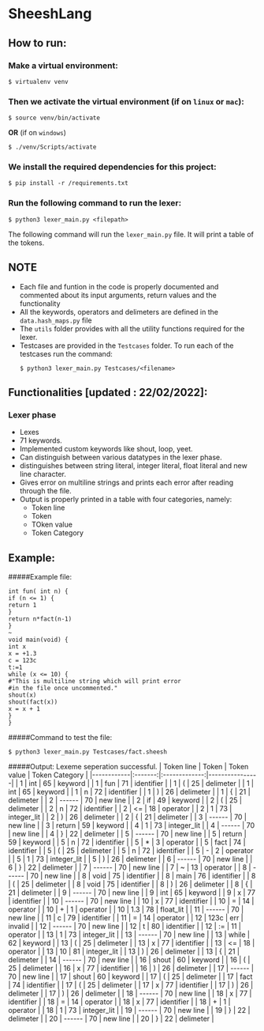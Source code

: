 # SheeshLang
## How to run: 

### Make a virtual environment:
```shell
$ virtualenv venv
```

### Then we activate the virtual environment (if on `linux` or `mac`):

```shell
$ source venv/bin/activate
```
**OR**
(if on `windows`)
```shell
$ ./venv/Scripts/activate
```


### We install the required dependencies for this project:
```shell
$ pip install -r /requirements.txt
```
### Run the following command to run the lexer:
```shell
$ python3 lexer_main.py <filepath>
```
The following command will run the `lexer_main.py` file.
It will print a table of the tokens.


## NOTE
- Each file and funtion in the code is properly documented and commented about its input  arguments, return values and the functionality
- All the keywords, operators and delimeters are defined in the `data.hash_maps.py` file
- The `utils` folder provides with all the utility functions required for the lexer.
- Testcases are provided in the `Testcases` folder. To run each of the testcases run the command:
  ```shell
  $ python3 lexer_main.py Testcases/<filename>
  ```

## Functionalities [updated : 22/02/2022]:

### Lexer phase    
  - Lexes
  - 71 keywords.
  - Implemented custom keywords like shout, loop, yeet.
  - Can distinguish between various datatypes in the lexer phase.
  - distinguishes between string literal, integer literal, float literal and new line character.
  - Gives error on multiline strings and prints each error after reading through the file.
  - Output is properly printed in a table with four categories, namely:
    -  Token line
    -  Token
    -  TOken value
    -  Token Category

## Example:

#####Example file:
```
int fun( int n) { 
if (n <= 1) {
return 1
} 
return n*fact(n-1)
}
~
void main(void) { 
int x 
x = +1.3 
c = 123c
t:=1
while (x <= 10) { 
#"This is multiline string which will print error
#in the file once uncommented." 
shout(x)
shout(fact(x))
x = x + 1 
}
} 
```
#####Command to test the file:
```shell
$ python3 lexer_main.py Testcases/fact.sheesh
```
#####Output:
Lexeme seperation successful.
| Token line | Token  | Token value | Token Category |
|------------|:-------:|:-------------:|----------------|
| 1          | int    | 65          | keyword        |
| 1          | fun    | 71          | identifier     |
| 1          | (      | 25          | delimeter      |
| 1          | int    | 65          | keyword        |
| 1          | n      | 72          | identifier     |
| 1          | )      | 26          | delimeter      |
| 1          | {      | 21          | delimeter      |
| 2          | ------ | 70          | new line       |
| 2          | if     | 49          | keyword        |
| 2          | (      | 25          | delimeter      |
| 2          | n      | 72          | identifier     |
| 2          | <=     | 18          | operator       |
| 2          | 1      | 73          | integer_lit    |
| 2          | )      | 26          | delimeter      |
| 2          | {      | 21          | delimeter      |
| 3          | ------ | 70          | new line       |
| 3          | return | 59          | keyword        |
| 4          | 1      | 73          | integer_lit    |
| 4          | ------ | 70          | new line       |
| 4          | }      | 22          | delimeter      |
| 5          | ------ | 70          | new line       |
| 5          | return | 59          | keyword        |
| 5          | n      | 72          | identifier     |
| 5          | *      | 3           | operator       |
| 5          | fact   | 74          | identifier     |
| 5          | (      | 25          | delimeter      |
| 5          | n      | 72          | identifier     |
| 5          | -      | 2           | operator       |
| 5          | 1      | 73          | integer_lit    |
| 5          | )      | 26          | delimeter      |
| 6          | ------ | 70          | new line       |
| 6          | }      | 22          | delimeter      |
| 7          | ------ | 70          | new line       |
| 7          | ~      | 13          | operator       |
| 8          | ------ | 70          | new line       |
| 8          | void   | 75          | identifier     |
| 8          | main   | 76          | identifier     |
| 8          | (      | 25          | delimeter      |
| 8          | void   | 75          | identifier     |
| 8          | )      | 26          | delimeter      |
| 8          | {      | 21          | delimeter      |
| 9          | ------ | 70          | new line       |
| 9          | int    | 65          | keyword        |
| 9          | x      | 77          | identifier     |
| 10         | ------ | 70          | new line       |
| 10         | x      | 77          | identifier     |
| 10         | =      | 14          | operator       |
| 10         | +      | 1           | operator       |
| 10         | 1.3    | 78          | float_lit      |
| 11         | ------ | 70          | new line       |
| 11         | c      | 79          | identifier     |
| 11         | =      | 14          | operator       |
| 12         | 123c   | err         | invalid        |
| 12         | ------ | 70          | new line       |
| 12         | t      | 80          | identifier     |
| 12         | :=     | 11          | operator       |
| 13         | 1      | 73          | integer_lit    |
| 13         | ------ | 70          | new line       |
| 13         | while  | 62          | keyword        |
| 13         | (      | 25          | delimeter      |
| 13         | x      | 77          | identifier     |
| 13         | <=     | 18          | operator       |
| 13         | 10     | 81          | integer_lit    |
| 13         | )      | 26          | delimeter      |
| 13         | {      | 21          | delimeter      |
| 14         | ------ | 70          | new line       |
| 16         | shout  | 60          | keyword        |
| 16         | (      | 25          | delimeter      |
| 16         | x      | 77          | identifier     |
| 16         | )      | 26          | delimeter      |
| 17         | ------ | 70          | new line       |
| 17         | shout  | 60          | keyword        |
| 17         | (      | 25          | delimeter      |
| 17         | fact   | 74          | identifier     |
| 17         | (      | 25          | delimeter      |
| 17         | x      | 77          | identifier     |
| 17         | )      | 26          | delimeter      |
| 17         | )      | 26          | delimeter      |
| 18         | ------ | 70          | new line       |
| 18         | x      | 77          | identifier     |
| 18         | =      | 14          | operator       |
| 18         | x      | 77          | identifier     |
| 18         | +      | 1           | operator       |
| 18         | 1      | 73          | integer_lit    |
| 19         | ------ | 70          | new line       |
| 19         | }      | 22          | delimeter      |
| 20         | ------ | 70          | new line       |
| 20         | }      | 22          | delimeter      |